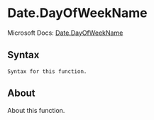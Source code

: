 ---
---

# Date.DayOfWeekName

Microsoft Docs: [Date.DayOfWeekName](https://docs.microsoft.com/en-us/powerquery-m/date-dayofweekname)

## Syntax

```powerquery-m
Syntax for this function.
```

## About

About this function.

